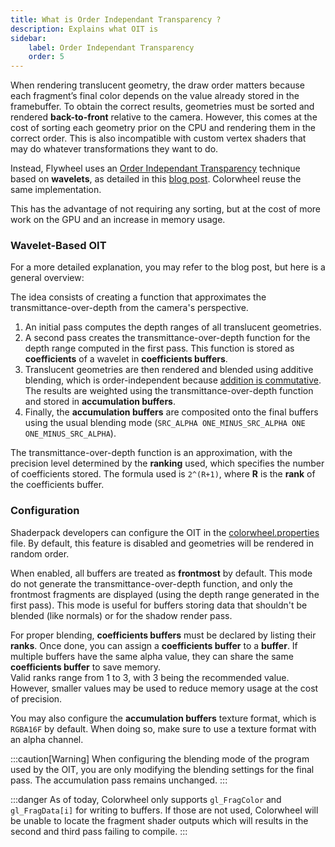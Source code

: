 ```yaml
---
title: What is Order Independant Transparency ?
description: Explains what OIT is
sidebar:
    label: Order Independant Transparency
    order: 5
---
```


When rendering translucent geometry, the draw order matters because each fragment’s final color depends on the value already stored in the framebuffer. To obtain the correct results, geometries must be sorted and rendered **back-to-front** relative to the camera. However, this comes at the cost of sorting each geometry prior on the CPU and rendering them in the correct order. This is also incompatible with custom vertex shaders that may do whatever transformations they want to do.  

Instead, Flywheel uses an [Order Independant Transparency](https://en.wikipedia.org/wiki/Order-independent_transparency) technique based on **wavelets**, as detailed in this [blog post](https://osor.io/OIT). Colorwheel reuse the same implementation.  

This has the advantage of not requiring any sorting, but at the cost of more work on the GPU and an increase in memory usage.  

### Wavelet-Based OIT

For a more detailed explanation, you may refer to the blog post, but here is a general overview:  

The idea consists of creating a function that approximates the transmittance-over-depth from the camera's perspective.  

1. An initial pass computes the depth ranges of all translucent geometries.
2. A second pass creates the transmittance-over-depth function for the depth range computed in the first pass. This function is stored as **coefficients** of a wavelet in **coefficients buffers**.
3. Translucent geometries are then rendered and blended using additive blending, which is order-independent because [addition is commutative](https://en.wikipedia.org/wiki/Commutative_property). The results are weighted using the transmittance-over-depth function and stored in **accumulation buffers**.
4. Finally, the **accumulation buffers** are composited onto the final buffers using the usual blending mode (`SRC_ALPHA ONE_MINUS_SRC_ALPHA ONE ONE_MINUS_SRC_ALPHA`).

The transmittance-over-depth function is an approximation, with the precision level determined by the **ranking** used, which specifies the number of coefficients stored. The formula used is `2^(R+1)`, where **R** is the **rank** of the coefficients buffer.

### Configuration

Shaderpack developers can configure the OIT in the [colorwheel.properties](/reference/miscellaneous/colorwheelproperties/#oit) file. By default, this feature is disabled and geometries will be rendered in random order.  

When enabled, all buffers are treated as **frontmost** by default. This mode do not generate the transmittance-over-depth function, and only the frontmost fragments are displayed (using the depth range generated in the first pass). This mode is useful for buffers storing data that shouldn't be blended (like normals) or for the shadow render pass. 

For proper blending, **coefficients buffers** must be declared by listing their **ranks**. Once done, you can assign a **coefficients buffer** to a **buffer**. If multiple buffers have the same alpha value, they can share the same **coefficients buffer** to save memory.  
Valid ranks range from 1 to 3, with 3 being the recommended value. However, smaller values may be used to reduce memory usage at the cost of precision.

You may also configure the **accumulation buffers** texture format, which is `RGBA16F` by default. When doing so, make sure to use a  texture format with an alpha channel.  

:::caution[Warning]
When configuring the blending mode of the program used by the OIT, you are only modifying the blending settings for the final pass. The accumulation pass remains unchanged.
:::

:::danger
As of today, Colorwheel only supports `gl_FragColor` and `gl_FragData[i]`  for writing to buffers. If those are not used, Colorwheel will be unable to locate the fragment shader outputs which will results in the second and third pass failing to compile.
:::
